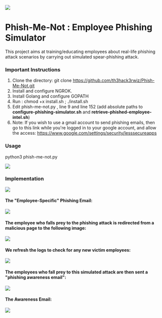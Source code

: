 ![](https://th3hack3rwiz.github.io/images/Phish-Me-Not!/logo2.PNG)

# Phish-Me-Not : Employee Phishing Simulator
This project aims at training/educating employees about real-life phishing attack scenarios by carrying out simulated spear-phishing attack.

### Important Instructions

1. Clone the directory: git clone https://github.com/th3hack3rwiz/Phish-Me-Not.git
2. Install and configure NGROK.
3. Install Golang and configure GOPATH
4. Run : chmod +x install.sh ; ./install.sh
5. Edit phish-me-not.py , line 9 and line 152 (add absolute paths to 
**configure-phishing-simulator.sh** and **retrieve-phished-employee-intel.sh**)
6. Note: If you wish to use a gmail account to send phishing emails, then go to this link while you're logged in to your google account, and allow the access:
https://www.google.com/settings/security/lesssecureapps

### Usage

python3 phish-me-not.py

![](https://th3hack3rwiz.github.io/images/Phish-Me-Not!/Logo1.PNG)

### Implementation

![](https://th3hack3rwiz.github.io/images/Phish-Me-Not!/A.PNG)

#### The "Employee-Specific" Phishing Email: 

![](https://th3hack3rwiz.github.io/images/Phish-Me-Not!/phishing-email.PNG)

#### The employee who falls prey to the phishing attack is redirected from a malicious page to the following image:

![](https://th3hack3rwiz.github.io/images/Phish-Me-Not!/phishing-redirect.PNG)

#### We refresh the logs to check for any new victim employees:

![](https://th3hack3rwiz.github.io/images/Phish-Me-Not!/B.PNG)

#### The employees who fall prey to this simulated attack are then sent a "phishing awareness email":

![](https://th3hack3rwiz.github.io/images/Phish-Me-Not!/C.PNG)

#### The Awareness Email:

![](https://th3hack3rwiz.github.io/images/Phish-Me-Not!/awareness-email.PNG)
